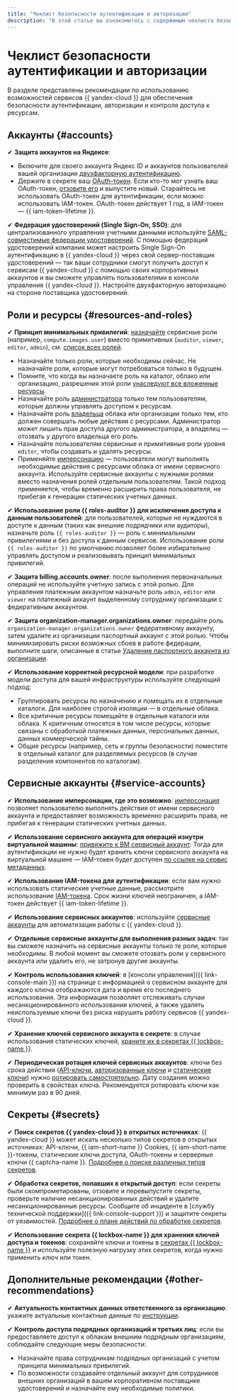 ```yaml
---
title: "Чеклист безопасности аутентификации и авторизации"
description: "В этой статье вы ознакомитесь с содержимым чеклиста безопасности аутентификации, авторизации и контроля доступа к ресурсам {{ yandex-cloud }}."
---
```


# Чеклист безопасности аутентификации и авторизации

В разделе представлены рекомендации по использованию возможностей сервисов {{ yandex-cloud }} для обеспечения безопасности аутентификации, авторизации и контроля доступа к ресурсам.

## Аккаунты {#accounts}

✔ **Защита аккаунтов на Яндексе**:

   * Включите для своего аккаунта Яндекс ID и аккаунтов пользователей вашей организации [двухфакторную аутентификацию](https://yandex.ru/support/passport/authorization/twofa.html).
   * Держите в секрете ваш [OAuth-токен](../../iam/concepts/authorization/oauth-token.md). Если кто-то мог узнать ваш OAuth-токен, [отзовите его](https://yandex.ru/dev/oauth/doc/dg/reference/token-invalidate-docpage/) и выпустите новый. Старайтесь не использовать OAuth-токен для аутентификации, если можно использовать IAM-токен. OAuth-токен действует 1 год, а IAM-токен — {{ iam-token-lifetime }}.

✔ **Федерация удостоверений (Single Sign-On, SSO)**: для централизованного управления учетными данными используйте [SAML-совместимые федерации удостоверений](../../organization/concepts/add-federation.md). С помощью федераций удостоверений компания может настроить Single Sign-On аутентификацию в {{ yandex-cloud }} через свой сервер-поставщик удостоверений — так ваши сотрудники смогут получить доступ к сервисам {{ yandex-cloud }} с помощью своих корпоративных аккаунтов и вы сможете управлять пользователями в консоли управления {{ yandex-cloud }}. Настройте двухфакторную авторизацию на стороне поставщика удостоверений.

## Роли и ресурсы {#resources-and-roles}

✔ **Принцип минимальных привилегий**: [назначайте](../../iam/operations/roles/grant.md) сервисные роли (например, `compute.images.user`) вместо примитивных (`auditor`, `viewer`, `editor`, `admin`), см. [список всех ролей](../../iam/roles-reference.md).

   * Назначайте только роли, которые необходимы сейчас. Не назначайте роли, которые могут потребоваться только в будущем.
   * Помните, что когда вы назначаете роль на каталог, облако или организацию, разрешения этой роли [унаследуют все вложенные ресурсы](../../iam/concepts/access-control/index.md#inheritance).
   * Назначайте роль [администратора](../../iam/roles-reference.md#admin) только тем пользователям, которые должны управлять доступом к ресурсам. 
   * Назначайте роль [владельца](../../resource-manager/security/index.md#resource-manager-clouds-owner) облака или организации только тем, кто должен совершать любые действия с ресурсами. Администратор может лишить прав доступа другого администратора, а владелец — отозвать у другого владельца его роль.
   * Назначайте пользователям сервисные и примитивные роли уровня `editor`, чтобы создавать и удалять ресурсы.
   * Применяйте [имперсонацию](../../iam/concepts/access-control/index.md#impersonation) — пользователи могут выполнять необходимые действия с ресурсами облака от имени сервисного аккаунта. Используйте сервисные аккаунты с нужными ролями вместо назначения ролей отдельным пользователям. Такой подход применяется, чтобы временно расширить права пользователя, не прибегая к генерации статических учетных данных.

✔ **Использование роли {{ roles-auditor }} для исключения доступа к данным пользователей**: для пользователей, которые не нуждаются в доступе к данным (таких как внешние подрядчики или аудиторы), назначьте роль `{{ roles-auditor }}` — роль с минимальными привилегиями и без доступа к данным сервисов. Использование роли `{{ roles-auditor }}` по умолчанию позволяет более избирательно управлять доступом и реализовывать принцип минимальных привилегий.

✔ **Защита billing.accounts.owner**: после выполнения первоначальных операций не используйте учетную запись с этой ролью. Для управления платежным аккаунтом назначьте роль `admin`, `editor` или `viewer` на платежный аккаунт выделенному сотруднику организации с федеративным аккаунтом.

✔ **Защита organization-manager.organizations.owner**: передайте роль `organization-manager.organizations.owner` федеративному аккаунту, затем удалите из организации паспортный аккаунт с этой ролью. Чтобы минимизировать риски возможных сбоев в работе федерации, выполните шаги, описанные в статье [Удаление паспортного аккаунта из организации](../operations/account-deletion.md).

✔ **Использование корректной ресурсной модели**: при разработке модели доступа для вашей инфраструктуры используйте следующий подход:

   * Группировать ресурсы по назначению и помещать их в отдельные каталоги. Для наиболее строгой изоляции — в отдельные облака.
   * Все критичные ресурсы помещайте в отдельные каталоги или облака. К критичным относятся в том числе ресурсы, которые связаны с обработкой платежных данных, персональных данных, данных коммерческой тайны.
   * Общие ресурсы (например, сеть и группы безопасности) поместите в отдельный каталог для разделяемых ресурсов (в случае разделения компонентов по каталогам).

## Сервисные аккаунты {#service-accounts}

✔ **Использование имперсонации, где это возможно**: [имперсонация](../../iam/operations/sa/set-access-bindings.md#impersonation) позволяет пользователю выполнять действия от имени сервисного аккаунта и предоставляет возможность временно расширить права, не прибегая к генерации статических учетных данных.

✔ **Использование сервисного аккаунта для операций изнутри виртуальной машины**: [привяжите к ВМ сервисный аккаунт](../../compute/operations/vm-connect/auth-inside-vm.md). Тогда для аутентификации не нужно будет хранить ключи сервисного аккаунта на виртуальной машине — IAM-токен будет доступен [по ссылке на сервис метаданных](../../compute/operations/vm-connect/auth-inside-vm.md#auth-inside-vm).

✔ **Использование IAM-токена для аутентификации**: если вам нужно использовать статические учетные данные, рассмотрите использование [IAM-токена](../../iam/concepts/authorization/iam-token.md). Срок жизни ключей неограничен, а IAM-токен действует {{ iam-token-lifetime }}.

✔ **Использование сервисных аккаунтов**: используйте [сервисные аккаунты](../../iam/concepts/users/service-accounts.md) для автоматизации работы с {{ yandex-cloud }}.

✔ **Отдельные сервисные аккаунты для выполнения разных задач**: так вы сможете назначить на сервисные аккаунты только те роли, которые необходимы. В любой момент вы сможете отозвать роли у сервисного аккаунта или удалить его, не затронув другие аккаунты.

✔ **Контроль использования ключей**: в [консоли управления]({{ link-console-main }}) на странице с информацией о сервисном аккаунте для каждого ключа отображаются дата и время его последнего использования. Эта информация позволяет отслеживать случаи несанкционированного использования ключей, а также удалять неиспользуемые ключи без риска нарушить работу сервисов {{ yandex-cloud }}.

✔ **Хранение ключей сервисного аккаунта в секрете**: в случае использования статических ключей, [храните их в секретах {{ lockbox-name }}](../../lockbox/tutorials/static-key-in-lockbox.md).

✔ **Периодическая ротация ключей сервисных аккаунтов**: ключи без срока действия ([API-ключи](../../iam/concepts/authorization/api-key.md), [авторизованные ключи](../../iam/concepts/authorization/key.md) и [статические ключи](../../iam/concepts/authorization/access-key.md)) нужно [ротировать самостоятельно](../../iam/operations/compromised-credentials.md#key-reissue). Дату создания можно проверить в свойствах ключа. Рекомендуется ротировать ключи как минимум раз в 90 дней.

## Секреты {#secrets}

✔ **Поиск секретов {{ yandex-cloud }} в открытых источниках**: {{ yandex-cloud }} может искать несколько типов секретов в открытых источниках: API-ключи, {{ iam-short-name }} Cookies, {{ iam-short-name }}-токены, статические ключи доступа, OAuth-токены и серверные ключи {{ captcha-name }}. [Подробнее о поиске различных типов секретов](../operations/search-secrets.md).

✔ **Обработка секретов, попавших в открытый доступ**: если секреты были скомпрометированы, отзовите и перевыпустите секреты, проверьте наличие несанкционированных действий и удалите несанкционированные ресурсы. Сообщите об инциденте в [службу технической поддержки]({{ link-console-support }}) и защитите секреты от уязвимостей. [Подробнее о плане действий по обработке секретов](../../iam/operations/compromised-credentials.md).

✔ **Использование секрета {{ lockbox-name }} для хранения ключей доступа и токенов**: сохраняйте ключи и токены в [секретах {{ lockbox-name }}](../../lockbox/tutorials/static-key-in-lockbox.md) и используйте полезную нагрузку этих секретов, когда нужно применить ключ или токен.

## Дополнительные рекомендации {#other-recommendations}

✔ **Актуальность контактных данных ответственного за организацию**: укажите актуальные контактные данные по [инструкции](../../billing/operations/change-data.md#change-address).

✔ **Контроль доступа подрядных организаций и третьих лиц**: если вы предоставляете доступ к облакам внешним подрядным организациям, соблюдайте следующие меры безопасности:
   * Назначайте права сотрудникам подрядных организаций с учетом принципа минимальных привилегий.
   * По возможности создавайте отдельный аккаунт для сотрудников внешних организаций в вашем корпоративном поставщике удостоверений и назначайте ему необходимые политики.
